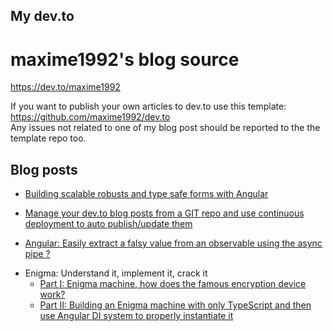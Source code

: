## My dev.to

# maxime1992's blog source

https://dev.to/maxime1992

If you want to publish your own articles to dev.to use this template: https://github.com/maxime1992/dev.to  
Any issues not related to one of my blog post should be reported to the the template repo too.

## Blog posts

- [Building scalable robusts and type safe forms with Angular](https://dev.to/maxime1992/building-scalable-robust-and-type-safe-forms-with-angular-3nf9)

- [Manage your dev.to blog posts from a GIT repo and use continuous deployment to auto publish/update them](https://dev.to/maxime1992/manage-your-dev-to-blog-posts-from-a-git-repo-and-use-continuous-deployment-to-auto-publish-update-them-143j)

- [Angular: Easily extract a falsy value from an observable using the async pipe ?](https://dev.to/maxime1992/angular-easily-extract-a-falsy-value-from-an-observable-using-the-async-pipe-112g)

* Enigma: Understand it, implement it, crack it
  - [Part I: Enigma machine, how does the famous encryption device work?](https://dev.to/maxime1992/enigma-machine-how-does-the-famous-encryption-device-work-5aon)
  - [Part II: Building an Enigma machine with only TypeScript and then use Angular DI system to properly instantiate it](https://dev.to/maxime1992/building-an-enigma-machine-with-only-typescript-and-then-use-angular-di-system-to-properly-instantiate-it-2e2h)
